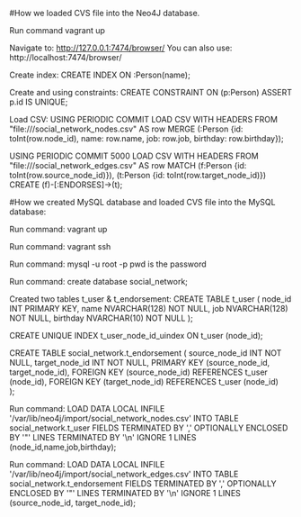 #How we loaded CVS file into the Neo4J database.
Run command vagrant up
Navigate to: http://127.0.0.1:7474/browser/You can also use: http://localhost:7474/browser/
Create index:CREATE INDEX ON :Person(name);
Create and using constraints:CREATE CONSTRAINT ON (p:Person) ASSERT p.id IS UNIQUE;
Load CSV:USING PERIODIC COMMITLOAD CSV WITH HEADERS FROM "file:///social_network_nodes.csv" AS rowMERGE (:Person {id: toInt(row.node_id), name: row.name, job: row.job,birthday: row.birthday});
USING PERIODIC COMMIT 5000LOAD CSV WITH HEADERS FROM "file:///social_network_edges.csv" AS rowMATCH (f:Person {id: toInt(row.source_node_id)}), (t:Person {id:toInt(row.target_node_id)})CREATE (f)-[:ENDORSES]->(t);
#How we created MySQL database and loaded CVS file into the MySQL database:
Run command: vagrant up
Run command: vagrant ssh
Run command:mysql -u root -ppwd is the password
Run command:create database social_network;
Created two tables t_user & t_endorsement:	CREATE TABLE t_user	(		node_id INT PRIMARY KEY,		name NVARCHAR(128) NOT NULL,		job NVARCHAR(128) NOT NULL,		birthday NVARCHAR(10) NOT NULL	);
CREATE UNIQUE INDEX t_user_node_id_uindex ON t_user (node_id);
CREATE TABLE social_network.t_endorsement(	source_node_id INT NOT NULL,	target_node_id INT NOT NULL,	PRIMARY KEY (source_node_id, target_node_id),	FOREIGN KEY (source_node_id) REFERENCES t_user (node_id),	FOREIGN KEY (target_node_id) REFERENCES t_user (node_id)	);
Run command:LOAD DATA LOCAL INFILE '/var/lib/neo4j/import/social_network_nodes.csv'INTO TABLE social_network.t_userFIELDS TERMINATED BY ',' OPTIONALLY ENCLOSED BY '"'LINES TERMINATED BY '\n'IGNORE 1 LINES(node_id,name,job,birthday);
Run command:LOAD DATA LOCAL INFILE '/var/lib/neo4j/import/social_network_edges.csv'INTO TABLE social_network.t_endorsementFIELDS TERMINATED BY ',' OPTIONALLY ENCLOSED BY '"'LINES TERMINATED BY '\n'IGNORE 1 LINES(source_node_id, target_node_id);